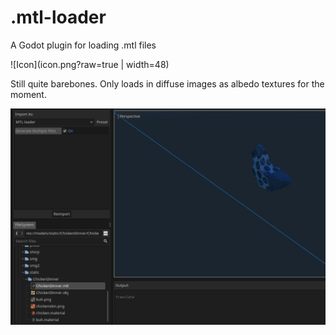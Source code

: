 # .mtl-loader
A Godot plugin for loading .mtl files

![Icon](icon.png?raw=true | width=48)

Still quite barebones. Only loads in diffuse images as albedo textures for the moment.

![Image of the loader](mtl.PNG?raw=true)
